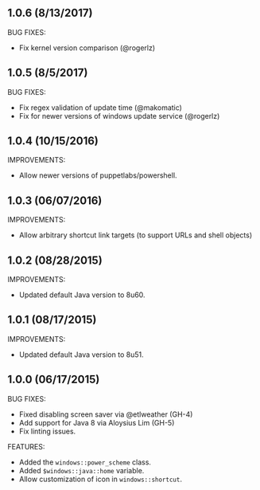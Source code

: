 ## 1.0.6 (8/13/2017)

BUG FIXES:
 * Fix kernel version comparison (@rogerlz)

## 1.0.5 (8/5/2017)

BUG FIXES:
 * Fix regex validation of update time (@makomatic)
 * Fix for newer versions of windows update service (@rogerlz)

## 1.0.4 (10/15/2016)

IMPROVEMENTS:
* Allow newer versions of puppetlabs/powershell.

## 1.0.3 (06/07/2016)

IMPROVEMENTS:
* Allow arbitrary shortcut link targets (to support URLs and shell objects)

## 1.0.2 (08/28/2015)

IMPROVEMENTS:
* Updated default Java version to 8u60.

## 1.0.1 (08/17/2015)

IMPROVEMENTS:
* Updated default Java version to 8u51.

## 1.0.0 (06/17/2015)

BUG FIXES:
* Fixed disabling screen saver via @etlweather (GH-4)
* Add support for Java 8 via Aloysius Lim (GH-5)
* Fix linting issues.

FEATURES:
* Added the `windows::power_scheme` class.
* Added `$windows::java::home` variable.
* Allow customization of icon in `windows::shortcut`.
